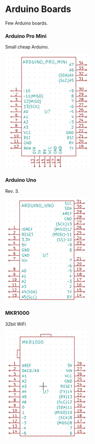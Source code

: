 # Arduino Boards
Few Arduino boards.

### Arduino Pro Mini
Small cheap Arduino.

![](img/arduino_pro_mini_kicad.png?raw=true)

### Arduino Uno
Rev. 3.

![](img/arduino_uno_kicad.png?raw=true)

### MKR1000
32bit WiFi

![](img/mkr1000_kicad.png?raw=true)